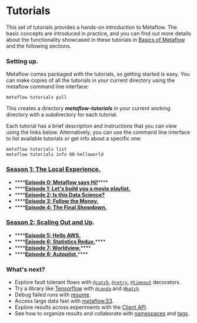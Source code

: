 # Tutorials

This set of tutorials provides a hands-on introduction to Metaflow. The basic concepts are introduced in practice, and you can find out more details about the functionality showcased in these tutorials in [Basics of Metaflow](../../metaflow/basics.md) and the following sections.

### Setting up.

Metaflow comes packaged with the tutorials, so getting started is easy. You can make copies of all the tutorials in your current directory using the metaflow command line interface:

```text
metaflow tutorials pull
```

This creates a directory _**metaflow-tutorials**_ in your current working directory with a subdirectory for each tutorial. 

Each tutorial has a brief description and instructions that you can view using the links below. Alternatively, you can use the command line interface to list available tutorials or get info about a specific one:

```text
metaflow tutorials list
metaflow tutorials info 00-helloworld
```

### [Season 1: The Local Experience.](season-1-the-local-experience/)

* \*\*\*\*[**Episode 0: Metaflow says Hi!**](season-1-the-local-experience/episode00.md)\*\*\*\*
* \*\*\*\*[**Episode 1: Let's build you a movie playlist.**](season-1-the-local-experience/episode01.md)
* \*\*\*\*[**Episode 2: Is this Data Science?**](season-1-the-local-experience/episode02.md)
* \*\*\*\*[**Episode 3: Follow the Money.**](season-1-the-local-experience/episode03.md)
* \*\*\*\*[**Episode 4: The Final Showdown.**](season-1-the-local-experience/episode04.md)

### [Season 2: Scaling Out and Up](season-2-scaling-out-and-up/).

* \*\*\*\*[**Episode 5: Hello AWS.**](season-2-scaling-out-and-up/episode05.md)
* \*\*\*\*[**Episode 6: Statistics Redux.**](season-2-scaling-out-and-up/episode06.md)\*\*\*\*
* \*\*\*\*[**Episode 7: Worldview.**](season-2-scaling-out-and-up/episode07.md)\*\*\*\*
* \*\*\*\*[**Episode 8: Autopilot.**](season-2-scaling-out-and-up/episode-8-autopilot.md)\*\*\*\*

### What's next?

* Explore fault tolerant flows with [`@catch`](../../metaflow/failures.md#catching-exceptions-with-catch-decorator), [`@retry`](../../metaflow/failures.md#retrying-tasks-with-retry-decorator), [`@timeout`](../../metaflow/failures.md#timing-out-with-timeout-decorator) decorators.
* Try a library like [Tensorflow](https://www.tensorflow.org/) with [`@conda`](../../metaflow/dependencies.md) and [`@batch`](../../metaflow/scaling.md#using-aws-batch-selectively-with-batch-decorator)
* Debug failed runs with [resume](../../metaflow/debugging.md#how-to-use-the-resume-command).
* Access large data fast with [metaflow.S3](../../metaflow/data.md#data-in-s-3-metaflow-s3).
* Explore results across experiments with the [Client API](../../metaflow/client.md).
* See how to organize results and collaborate with [namespaces](../../metaflow/tagging.md#namespaces) and [tags](../../metaflow/tagging.md#tagging).



